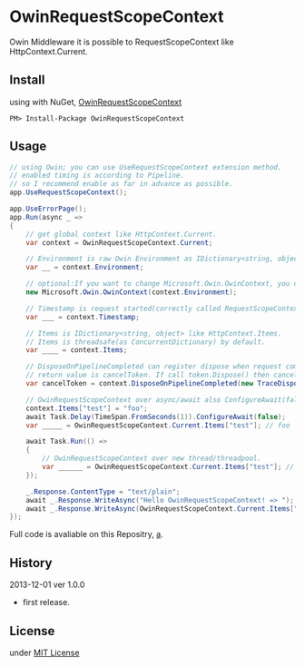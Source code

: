 OwinRequestScopeContext
=======================

Owin Middleware it is possible to RequestScopeContext like HttpContext.Current.

Install
---
using with NuGet, [OwinRequestScopeContext](https://nuget.org/packages/OwinRequestScopeContext/)
```
PM> Install-Package OwinRequestScopeContext
```

Usage
---
```csharp
// using Owin; you can use UseRequestScopeContext extension method.
// enabled timing is according to Pipeline.
// so I recommend enable as far in advance as possible.
app.UseRequestScopeContext();

app.UseErrorPage();
app.Run(async _ =>
{
    // get global context like HttpContext.Current.
    var context = OwinRequestScopeContext.Current;

    // Environment is raw Owin Environment as IDictionary<string, object>.
    var __ = context.Environment;

    // optional:If you want to change Microsoft.Owin.OwinContext, you can wrap.
    new Microsoft.Owin.OwinContext(context.Environment);

    // Timestamp is request started(correctly called RequestScopeContextMiddleware timing).
    var ___ = context.Timestamp;

    // Items is IDictionary<string, object> like HttpContext.Items.
    // Items is threadsafe(as ConcurrentDictionary) by default.
    var ____ = context.Items;

    // DisposeOnPipelineCompleted can register dispose when request completed(correctly RequestScopeContextMiddleware underling Middlewares finished)
    // return value is cancelToken. If call token.Dispose() then canceled register.
    var cancelToken = context.DisposeOnPipelineCompleted(new TraceDisposable());

    // OwinRequestScopeContext over async/await also ConfigureAwait(false)
    context.Items["test"] = "foo";
    await Task.Delay(TimeSpan.FromSeconds(1)).ConfigureAwait(false);
    var _____ = OwinRequestScopeContext.Current.Items["test"]; // foo

    await Task.Run(() =>
    {
        // OwinRequestScopeContext over new thread/threadpool.
        var ______ = OwinRequestScopeContext.Current.Items["test"]; // foo
    });

    _.Response.ContentType = "text/plain";
    await _.Response.WriteAsync("Hello OwinRequestScopeContext! => ");
    await _.Response.WriteAsync(OwinRequestScopeContext.Current.Items["test"] as string); // render foo
});
```

Full code is avaliable on this Repositry, [a](https://github.com/neuecc/OwinRequestScopeContext/tree/master/OwinRequestScopeContext.Sample.SelfHost).

History
---
2013-12-01 ver 1.0.0
* first release.

License
---
under [MIT License](http://opensource.org/licenses/MIT)